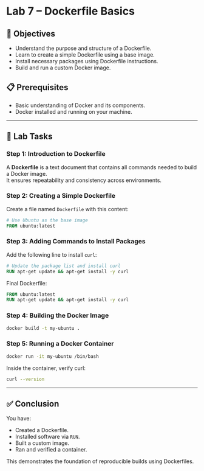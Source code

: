 # Lab 7 – Dockerfile Basics

## 🎯 Objectives
- Understand the purpose and structure of a Dockerfile.
- Learn to create a simple Dockerfile using a base image.
- Install necessary packages using Dockerfile instructions.
- Build and run a custom Docker image.

## 📋 Prerequisites
- Basic understanding of Docker and its components.
- Docker installed and running on your machine.

---

## 📝 Lab Tasks

### Step 1: Introduction to Dockerfile
A **Dockerfile** is a text document that contains all commands needed to build a Docker image.  
It ensures repeatability and consistency across environments.

### Step 2: Creating a Simple Dockerfile
Create a file named `Dockerfile` with this content:
```dockerfile
# Use Ubuntu as the base image
FROM ubuntu:latest
```

### Step 3: Adding Commands to Install Packages
Add the following line to install `curl`:
```dockerfile
# Update the package list and install curl
RUN apt-get update && apt-get install -y curl
```

Final Dockerfile:
```dockerfile
FROM ubuntu:latest
RUN apt-get update && apt-get install -y curl
```

### Step 4: Building the Docker Image
```bash
docker build -t my-ubuntu .
```

### Step 5: Running a Docker Container
```bash
docker run -it my-ubuntu /bin/bash
```

Inside the container, verify curl:
```bash
curl --version
```

---

## ✅ Conclusion
You have:
- Created a Dockerfile.
- Installed software via `RUN`.
- Built a custom image.
- Ran and verified a container.  

This demonstrates the foundation of reproducible builds using Dockerfiles.

